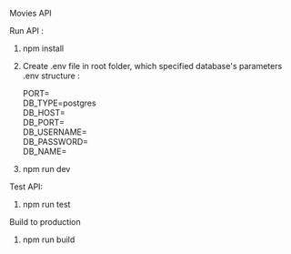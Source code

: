 Movies API

Run API :

1. npm install
2. Create .env file in root folder, which specified database's parameters
   .env structure :

   PORT= <br />
   DB_TYPE=postgres <br />
   DB_HOST= <br />
   DB_PORT= <br />
   DB_USERNAME= <br />
   DB_PASSWORD= <br />
   DB_NAME= <br />

3. npm run dev

Test API:

1. npm run test

Build to production

1. npm run build

